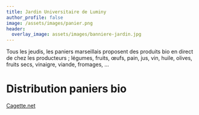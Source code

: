 ```yaml
---
title: Jardin Universitaire de Luminy
author_profile: false
image: /assets/images/panier.png
header:
  overlay_image: assets/images/banniere-jardin.jpg
---
```


Tous les jeudis, les paniers marseillais proposent des produits bio en direct de chez les producteurs ; légumes, fruits, œufs, pain, jus, vin, huile, olives, fruits secs, vinaigre, viande, fromages, ...

# Distribution paniers bio
[Cagette.net](http://app.cagette.net/group/2003)
